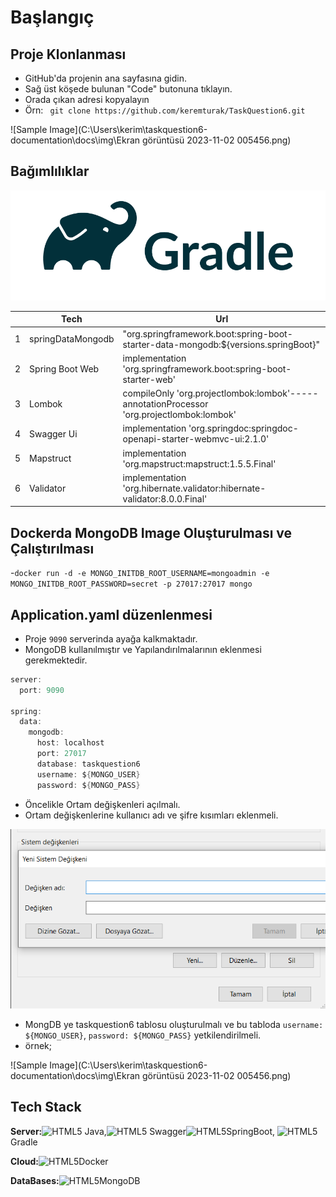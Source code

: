 # Başlangıç

## Proje Klonlanması
- GitHub'da projenin ana sayfasına gidin.
- Sağ üst köşede bulunan "Code" butonuna tıklayın.
- Orada çıkan adresi kopyalayın
- Örn:
` git clone https://github.com/keremturak/TaskQuestion6.git`

![Sample Image](C:\Users\kerim\taskquestion6-documentation\docs\img\Ekran görüntüsü 2023-11-02 005456.png)

## Bağımlılıklar
![Dependencies](https://github.com/keremturak/HR-Management-Documentation/blob/main/docs/img/Gradle_logo.png?raw=true)

|      | Tech     | Url |
|----| -------- | ------- |
|1| springDataMongodb  | "org.springframework.boot:spring-boot-starter-data-mongodb:${versions.springBoot}"    |
|2| Spring Boot Web | implementation 'org.springframework.boot:spring-boot-starter-web'     |
|3| Lombok    |compileOnly 'org.projectlombok:lombok'-----annotationProcessor 'org.projectlombok:lombok'    |
|4| Swagger Ui | implementation 'org.springdoc:springdoc-openapi-starter-webmvc-ui:2.1.0'     |
|5| Mapstruct    | implementation 'org.mapstruct:mapstruct:1.5.5.Final'   |
|6| Validator | 	implementation  'org.hibernate.validator:hibernate-validator:8.0.0.Final'    |


## Dockerda MongoDB Image Oluşturulması ve Çalıştırılması

-`docker run -d -e MONGO_INITDB_ROOT_USERNAME=mongoadmin -e MONGO_INITDB_ROOT_PASSWORD=secret -p 27017:27017 mongo
`



## Application.yaml düzenlenmesi

- Proje `9090` serverinda ayağa kalkmaktadır.
- MongoDB kullanılmıştır ve Yapılandırılmalarının eklenmesi gerekmektedir.


```java
server:
  port: 9090

spring:
  data:
    mongodb:
      host: localhost
      port: 27017
      database: taskquestion6
      username: ${MONGO_USER}
      password: ${MONGO_PASS}
```

- Öncelikle Ortam değişkenleri açılmalı.
- Ortam değişkenlerine kullanıcı adı ve şifre kısımları eklenmeli.

![Sample Image](https://github.com/keremturak/taskquestion6-documentation/blob/main/docs/img/OrtamDegiskenleri.png?raw=true)

- MongDB ye taskquestion6 tablosu oluşturulmalı ve bu tabloda `username: ${MONGO_USER}`, `password: ${MONGO_PASS}` yetkilendirilmeli.
- örnek;
  
![Sample Image](C:\Users\kerim\taskquestion6-documentation\docs\img\Ekran görüntüsü 2023-11-02 005456.png)



## Tech Stack 


**Server:**<img src="https://cdn.iconscout.com/icon/free/png-512/free-java-59-1174952.png?f=avif&w=256" alt="HTML5" width="25" height="20"> Java,<img src="https://camo.githubusercontent.com/96e43701d83561899724a89d71187445b7b8f4fe84518a3ea5bec8f85bd207bf/68747470733a2f2f63646e2e737667706f726e2e636f6d2f6c6f676f732f737761676765722e737667" alt="HTML5" width="25" height="20"> Swagger<img src="https://cdn.iconscout.com/icon/free/png-512/free-spring-16-283031.png?f=avif&w=256" alt="HTML5" width="25" height="20">SpringBoot, <img src="https://cdn.iconscout.com/icon/free/png-512/free-gradle-2-1174969.png?f=avif&w=256" alt="HTML5" width="25" height="20">Gradle


**Cloud:**<img src="https://cdn.iconscout.com/icon/free/png-512/free-docker-226091.png?f=avif&w=256" alt="HTML5" width="25" height="20">Docker

**DataBases:**<img src="https://cdn.iconscout.com/icon/free/png-512/free-mongodb-3521676-2945120.png?f=avif&w=256" alt="HTML5" width="25" height="20">MongoDB




